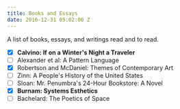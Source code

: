 ```yaml
---
title: Books and Essays
date: 2016-12-31 05:02:00 Z
---
```


A list of books, essays, and writings read and to read.

- [x] **Calvino: If on a Winter's Night a Traveler**
- [ ] Alexander et al: A Pattern Language
- [x] Robertson and McDaniel: Themes of Contemporary Art
- [ ] Zinn: A People's History of the United States
- [ ] Sloan: Mr. Penumbra's 24-Hour Bookstore: A Novel
- [x] **Burnam: Systems Esthetics**
- [ ] Bachelard: The Poetics of Space
